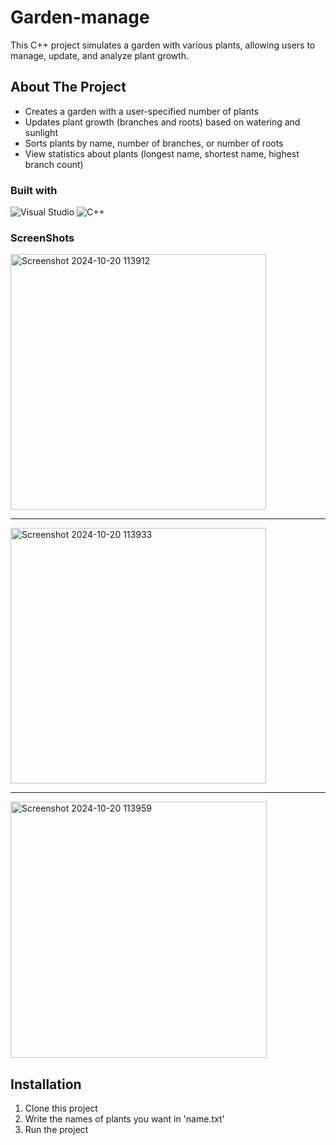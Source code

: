 # Garden-manage

This C++ project simulates a garden with various plants, allowing users to manage, update, and analyze plant growth.



## About The Project
- Creates a garden with a user-specified number of plants
- Updates plant growth (branches and roots) based on watering and sunlight
- Sorts plants by name, number of branches, or number of roots
- View statistics about plants (longest name, shortest name, highest branch count)


### Built with
![Visual Studio](https://img.shields.io/badge/Visual%20Studio-5C2D91.svg?style=for-the-badge&logo=visual-studio&logoColor=white)  ![C++](https://img.shields.io/badge/c++-%2300599C.svg?style=for-the-badge&logo=c%2B%2B&logoColor=white)


### ScreenShots
<img width="409" alt="Screenshot 2024-10-20 113912" src="https://github.com/user-attachments/assets/5708a624-951c-4104-9b59-77128c7efb83">

----
<img width="409" alt="Screenshot 2024-10-20 113933" src="https://github.com/user-attachments/assets/2f06ca1b-055b-413d-831c-9d9f8f1a9134">

-----
<img width="410" alt="Screenshot 2024-10-20 113959" src="https://github.com/user-attachments/assets/af9f6a96-cffa-4636-a80a-51ca96155eb9">



## Installation
1. Clone this project
2. Write the names of plants you want in 'name.txt'
3. Run the project
